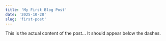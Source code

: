 ```yaml
---
title: 'My First Blog Post'
date: '2025-10-28'
slug: 'first-post'
---
```


This is the actual content of the post...
It should appear below the dashes.